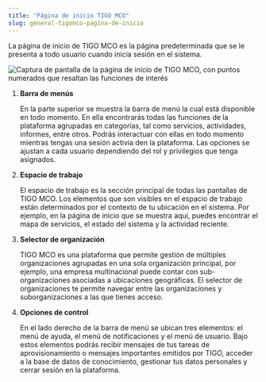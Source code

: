 ```yaml
---
title: "Página de inicio TIGO MCO"
slug: general-tigomco-pagina-de-inicio
---
```


La página de inicio de TIGO MCO es la página predeterminada que se le presenta a todo usuario cuando inicia sesión en el sistema.

![Captura de pantalla de la página de inicio de TIGO MCO, con puntos numerados que resaltan las funciones de interés](/assets/general-cmc-ui-home-es.png)

1. **Barra de menús**

    En la parte superior se muestra la barra de menú la cual está disponible en todo momento. En ella encontrarás todas las funciones de la plataforma agrupadas en categorías, tal como servicios, actividades, informes, entre otros. Podrás interactuar con ellas en todo momento mientras tengas una sesión activia den la plataforma. Las opciones se ajustan a cada usuario dependiendo del rol y privilegios que tenga asignados.

2. **Espacio de trabajo**

    El espacio de trabajo es la sección principal de todas las pantallas de TIGO MCO. Los elementos que son visibles en el espacio de trabajo están determinados por el contexto de tu ubicación en el sistema. Por ejemplo, en la página de inicio que se muestra aquí, puedes encontrar el mapa de servicios, el estado del sistema y la actividad reciente.

3. **Selector de organización**

    TIGO MCO es una plataforma que permite gestión de múltiples organizaciones agrupadas en una sola organización principal, por ejemplo, una empresa multinacional puede contar con sub-organizaciones asociadas a ubicaciones geográficas. El selector de organizaciones te permite navegar entre las organizaciones y suborganizaciones a las que tienes acceso.

4. **Opciones de control**

    En el lado derecho de la barra de menú se ubican tres elementos: el menú de ayuda, el menú de notificaciones y el menú de usuario. Bajo estos elementos podrás recibir mensajes de tus tareas de aprovisionamiento o mensajes importantes emitidos por TIGO, acceder a la base de datos de conocimiento, gestionar tus datos personales y cerrar sesión en la plataforma.
